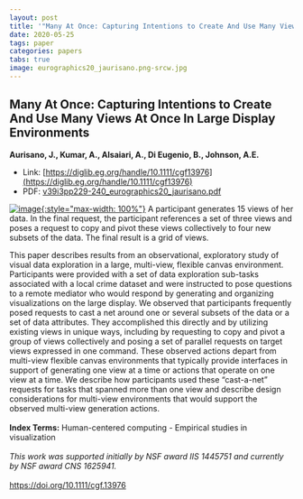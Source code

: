 ```yaml
---
layout: post
title: '"Many At Once: Capturing Intentions to Create And Use Many Views At Once In Large Display Environments"'
date: 2020-05-25
tags: paper
categories: papers
tabs: true
image: eurographics20_jaurisano.png-srcw.jpg
---
```


## Many At Once: Capturing Intentions to Create And Use Many Views At Once In Large Display Environments
**Aurisano, J., Kumar, A., Alsaiari, A., Di Eugenio, B., Johnson, A.E.**
- Link: [https://diglib.eg.org/handle/10.1111/cgf13976](https://diglib.eg.org/handle/10.1111/cgf13976)
- PDF: [v39i3pp229-240_eurographics20_jaurisano.pdf](/documents/v39i3pp229-240_eurographics20_jaurisano.pdf)


[![image](https://www.evl.uic.edu/output/originals/eurographics20_jaurisano.png-srcw.jpg){:style="max-width: 100%"}](https://www.evl.uic.edu/output/originals/eurographics20_jaurisano.png-srcw.jpg)
A participant generates 15 views of her data. In the final request, the participant references a set of three views and poses a request to copy and pivot these views collectively to four new subsets of the data. The final result is a grid of views.

This paper describes results from an observational, exploratory study of visual data exploration in a large, multi-view, flexible canvas environment. Participants were provided with a set of data exploration sub-tasks associated with a local crime dataset and were instructed to pose questions to a remote mediator who would respond by generating and organizing visualizations on the large display. We observed that participants frequently posed requests to cast a net around one or several subsets of the data or a set of data attributes. They accomplished this directly and by utilizing existing views in unique ways, including by requesting to copy and pivot a group of views collectively and posing a set of parallel requests on target views expressed in one command. These observed actions depart from multi-view flexible canvas environments that typically provide interfaces in support of generating one view at a time or actions that operate on one view at a time. We describe how participants used these &ldquo;cast-a-net&rdquo; requests for tasks that spanned more than one view and describe design considerations for multi-view environments that would support the observed multi-view generation actions.<br><br>
<strong>Index Terms:</strong> Human-centered computing - Empirical studies in visualization<br><br>
<i>This work was supported initially by NSF award IIS 1445751 and currently by NSF award CNS 1625941.</i><br><br>
<a href="https://doi.org/10.1111/cgf.13976">https://doi.org/10.1111/cgf.13976</a>
